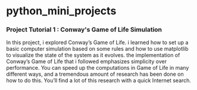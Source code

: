 # python_mini_projects

### Project Tutorial 1 : Conway's Game of Life Simulation
In this project, i explored Conway’s Game of Life. i learned how to
set up a basic computer simulation based on some rules and how to use
matplotlib to visualize the state of the system as it evolves.
the implementation of Conway’s Game of Life that i followed emphasizes simplicity
over performance. You can speed up the computations in Game of Life in
many different ways, and a tremendous amount of research has been done
on how to do this. You’ll find a lot of this research with a quick Internet
search.
